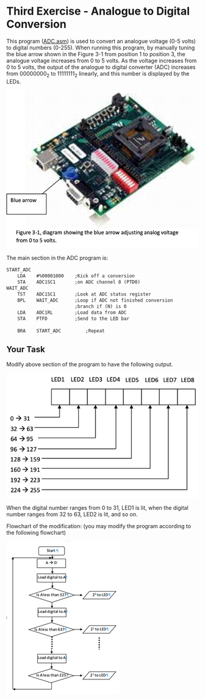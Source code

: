 # Third Exercise - Analogue to Digital Conversion

This program ([ADC.asm](ADC.asm)) is used to convert an analogue voltage (0-5 volts) to digital numbers (0-255). When running this program, by manually tuning the blue arrow shown in the Figure 3-1 from position 1 to position 3, the analogue voltage increases from 0 to 5 volts. As the voltage increases from 0 to 5 volts, the output of the analogue to digital converter (ADC) increases from 00000000<sub>2</sub> to 11111111<sub>2</sub> linearly, and this number is displayed by the LEDs.

![The ADC](adc.png)

The main section in the ADC program is:

```
START_ADC		
    LDA    #%00001000    ;Kick off a conversion
    STA    ADC1SC1       ;on ADC channel 8 (PTD0)
WAIT_ADC
    TST    ADC1SC1       ;Look at ADC status register
    BPL    WAIT_ADC      ;Loop if ADC not finished conversion 
                         ;branch if (N) is 0
    LDA    ADC1RL        ;Load data from ADC
    STA    PTFD          ;Send to the LED bar
    
    BRA    START_ADC         ;Repeat
```

## Your Task

Modify above section of the program to have the following output.

![output](fig2.png)


When the digital number ranges from 0 to 31, LED1 is lit, when the digital number ranges from 32 to 63, LED2 is lit, and so on.

Flowchart of the modification: (you may modify the program according to the following flowchart)

![flowchart](flowchart.png)
